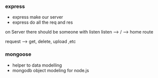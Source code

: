 
### express

- express make our server
- express do all the req and res

on Server there should be someone with listen 
listen --> 
/ --> home route 


request --> get, delete, upload ,etc


### mongoose
- helper to data modelling
- mongodb object modeling for node.js